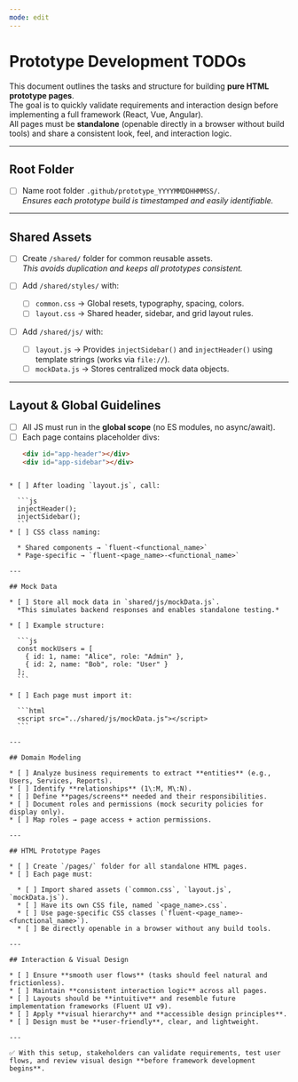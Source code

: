 ```yaml
---
mode: edit
---
```


# Prototype Development TODOs

This document outlines the tasks and structure for building **pure HTML prototype pages**.  
The goal is to quickly validate requirements and interaction design before implementing a full framework (React, Vue, Angular).  
All pages must be **standalone** (openable directly in a browser without build tools) and share a consistent look, feel, and interaction logic.

---

## Root Folder
- [ ] Name root folder `.github/prototype_YYYYMMDDHHMMSS/`.  
  _Ensures each prototype build is timestamped and easily identifiable._

---

## Shared Assets
- [ ] Create `/shared/` folder for common reusable assets.  
  _This avoids duplication and keeps all prototypes consistent._

- [ ] Add `/shared/styles/` with:
  - [ ] `common.css` → Global resets, typography, spacing, colors.
  - [ ] `layout.css` → Shared header, sidebar, and grid layout rules.

- [ ] Add `/shared/js/` with:
  - [ ] `layout.js` → Provides `injectSidebar()` and `injectHeader()` using template strings (works via `file://`).
  - [ ] `mockData.js` → Stores centralized mock data objects.

---

## Layout & Global Guidelines
- [ ] All JS must run in the **global scope** (no ES modules, no async/await).
- [ ] Each page contains placeholder divs:
  ```html
  <div id="app-header"></div>
  <div id="app-sidebar"></div>
````

* [ ] After loading `layout.js`, call:

  ```js
  injectHeader();
  injectSidebar();
  ```
* [ ] CSS class naming:

  * Shared components → `fluent-<functional_name>`
  * Page-specific → `fluent-<page_name>-<functional_name>`

---

## Mock Data

* [ ] Store all mock data in `shared/js/mockData.js`.
  *This simulates backend responses and enables standalone testing.*

* [ ] Example structure:

  ```js
  const mockUsers = [
    { id: 1, name: "Alice", role: "Admin" },
    { id: 2, name: "Bob", role: "User" }
  ];
  ```

* [ ] Each page must import it:

  ```html
  <script src="../shared/js/mockData.js"></script>
  ```

---

## Domain Modeling

* [ ] Analyze business requirements to extract **entities** (e.g., Users, Services, Reports).
* [ ] Identify **relationships** (1\:M, M\:N).
* [ ] Define **pages/screens** needed and their responsibilities.
* [ ] Document roles and permissions (mock security policies for display only).
* [ ] Map roles → page access + action permissions.

---

## HTML Prototype Pages

* [ ] Create `/pages/` folder for all standalone HTML pages.
* [ ] Each page must:

  * [ ] Import shared assets (`common.css`, `layout.js`, `mockData.js`).
  * [ ] Have its own CSS file, named `<page_name>.css`.
  * [ ] Use page-specific CSS classes (`fluent-<page_name>-<functional_name>`).
  * [ ] Be directly openable in a browser without any build tools.

---

## Interaction & Visual Design

* [ ] Ensure **smooth user flows** (tasks should feel natural and frictionless).
* [ ] Maintain **consistent interaction logic** across all pages.
* [ ] Layouts should be **intuitive** and resemble future implementation frameworks (Fluent UI v9).
* [ ] Apply **visual hierarchy** and **accessible design principles**.
* [ ] Design must be **user-friendly**, clear, and lightweight.

---

✅ With this setup, stakeholders can validate requirements, test user flows, and review visual design **before framework development begins**.


